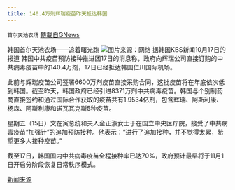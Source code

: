 ```yaml
---
title: 140.4万剂辉瑞疫苗昨天抵达韩国
---
```

`首尔天池农场` [轉載自GNews](https://gnews.org/zh-hans/1600556/)

韩国首尔天池农场——追着曙光跑
![](https://assets.gnews.org/wp-content/uploads/2021/10/WhatsApp-Image-2021-10-18-at-09.32.18.jpeg)图片来源：网络
据韩国KBS新闻10月17日的报道 韩国中共疫苗预防接种推进团17日的消息称，政府向辉瑞公司直接订购的中共病毒疫苗中的140.4万剂，17日已经抵达韩国仁川国际机场。

此前与辉瑞疫苗公司签署6600万剂疫苗直接采购合同，这批疫苗将在年底依次低到韩国。截至昨天，韩国政府已经引进8371万剂中共病毒疫苗。韩国与个别制药商直接签约和通过国际合作获取的疫苗共有1.9534亿剂，包含辉瑞、阿斯利康、杨森、阿斯利康和诺瓦瓦克斯5种疫苗。

星期五（15日）文在寅总统和夫人金正淑女士于在国立中央医疗院，接受了中共病毒疫苗“加强针”的追加预防接种。他表示：“进行了追加接种，并不觉得太累，希望更多人接种疫苗。”

截至17日，韩国国内中共病毒疫苗全程接种率已达70%，政府预计最早将于11月1日开启分阶段恢复日常秩序模式。

[新闻来源](https://mn.kbs.co.kr/mobile/news/view.do?ncd=5302612)
